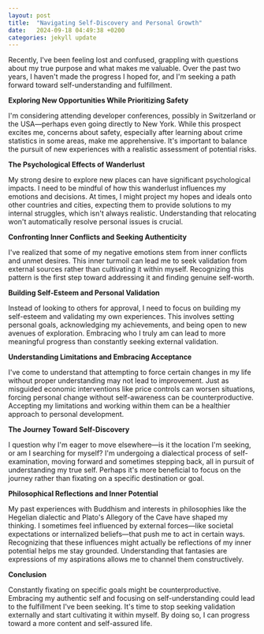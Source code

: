 ```yaml
---
layout: post
title:  "Navigating Self-Discovery and Personal Growth"
date:   2024-09-18 04:49:38 +0200
categories: jekyll update
---
```

Recently, I've been feeling lost and confused, grappling with questions about my true purpose and what makes me valuable. Over the past two years, I haven't made the progress I hoped for, and I'm seeking a path forward toward self-understanding and fulfillment.

**Exploring New Opportunities While Prioritizing Safety**

I'm considering attending developer conferences, possibly in Switzerland or the USA—perhaps even going directly to New York. While this prospect excites me, concerns about safety, especially after learning about crime statistics in some areas, make me apprehensive. It's important to balance the pursuit of new experiences with a realistic assessment of potential risks.

**The Psychological Effects of Wanderlust**

My strong desire to explore new places can have significant psychological impacts. I need to be mindful of how this wanderlust influences my emotions and decisions. At times, I might project my hopes and ideals onto other countries and cities, expecting them to provide solutions to my internal struggles, which isn't always realistic. Understanding that relocating won't automatically resolve personal issues is crucial.

**Confronting Inner Conflicts and Seeking Authenticity**

I've realized that some of my negative emotions stem from inner conflicts and unmet desires. This inner turmoil can lead me to seek validation from external sources rather than cultivating it within myself. Recognizing this pattern is the first step toward addressing it and finding genuine self-worth.

**Building Self-Esteem and Personal Validation**

Instead of looking to others for approval, I need to focus on building my self-esteem and validating my own experiences. This involves setting personal goals, acknowledging my achievements, and being open to new avenues of exploration. Embracing who I truly am can lead to more meaningful progress than constantly seeking external validation.

**Understanding Limitations and Embracing Acceptance**

I've come to understand that attempting to force certain changes in my life without proper understanding may not lead to improvement. Just as misguided economic interventions like price controls can worsen situations, forcing personal change without self-awareness can be counterproductive. Accepting my limitations and working within them can be a healthier approach to personal development.

**The Journey Toward Self-Discovery**

I question why I'm eager to move elsewhere—is it the location I'm seeking, or am I searching for myself? I'm undergoing a dialectical process of self-examination, moving forward and sometimes stepping back, all in pursuit of understanding my true self. Perhaps it's more beneficial to focus on the journey rather than fixating on a specific destination or goal.

**Philosophical Reflections and Inner Potential**

My past experiences with Buddhism and interests in philosophies like the Hegelian dialectic and Plato's Allegory of the Cave have shaped my thinking. I sometimes feel influenced by external forces—like societal expectations or internalized beliefs—that push me to act in certain ways. Recognizing that these influences might actually be reflections of my inner potential helps me stay grounded. Understanding that fantasies are expressions of my aspirations allows me to channel them constructively.

**Conclusion**

Constantly fixating on specific goals might be counterproductive. Embracing my authentic self and focusing on self-understanding could lead to the fulfillment I've been seeking. It's time to stop seeking validation externally and start cultivating it within myself. By doing so, I can progress toward a more content and self-assured life.